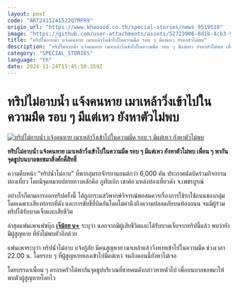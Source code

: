 ```yaml
---
layout: post
code: "ART2411241522Q7MFR9"
origin_url: "https://www.khaosod.co.th/special-stories/news_9519510"
image: "https://github.com/user-attachments/assets/52723906-8d1b-4cb3-9e89-f0c17857fa4d"
title: "ทริปไม่อาบน้ำ แจ้งคนหาย เมาเหล้าวิ่งเข้าไปในความมืด รอบ ๆ มีแต่เหว ยังหาตัวไม่พบ"
description: "ทริปไม่อาบน้ำ แจ้งคนหาย เมาเหล้าวิ่งเข้าไปในความมืด รอบ ๆ มีแต่เหว ยังหาตัวไม่พบ เพื่อน ๆ พากันจุดธูปบนบาลขอขมาสิ่งศักดิ์สิทธิ์"
category: "SPECIAL_STORIES"
language: "th"
date: 2024-11-24T15:45:50.359Z
---
```


# ทริปไม่อาบน้ำ แจ้งคนหาย เมาเหล้าวิ่งเข้าไปในความมืด รอบ ๆ มีแต่เหว ยังหาตัวไม่พบ

[![ทริปไม่อาบน้ำ แจ้งคนหาย เมาเหล้าวิ่งเข้าไปในความมืด รอบ ๆ มีแต่เหว ยังหาตัวไม่พบ](https://www.khaosod.co.th/wpapp/uploads/2024/11/an.jpg "ทริปไม่อาบน้ำ แจ้งคนหาย เมาเหล้าวิ่งเข้าไปในความมืด รอบ ๆ มีแต่เหว ยังหาตัวไม่พบ")](https://www.khaosod.co.th/wpapp/uploads/2024/11/an.jpg)

**ทริปไม่อาบน้ำ แจ้งคนหาย เมาเหล้าวิ่งเข้าไปในความมืด รอบ ๆ มีแต่เหว ยังหาตัวไม่พบ เพื่อน ๆ พากันจุดธูปบนบาลขอขมาสิ่งศักดิ์สิทธิ์**

ความคืบหน้า “ทริปน้ำไม่อาบ” ที่พากลุ่มรถจักรยานยนต์กว่า 6,000 คัน ประกาศนัดบิดร่วมกิจกรรมท่องเที่ยว โดยมีจุดหมายปลายทางหลักคือ ภูทับเบิก เขาค้อ แหล่งท่องเที่ยวดัง จ.เพชรบูรณ์

อย่างไรก็ตามการออกทริปครั้งนี้ ได้ถูกกระแสวิพากษ์วิจารณ์พอสมควรเรื่องการใช้รถใช้ถนนของกลุ่ม โดยเฉพาะเสียงท่อรถที่ดัง และการขับขี่ที่บิดกันโดยไม่คำนึงถึงความปลอดภัยบนท้องถนน จนมีผู้ร่วมทริปได้รับบาดเจ็บและเสียชีวิต

ล่าสุดแฟนเพจเฟซบุ๊ก [**เจ๊ม้อย v+**](https://www.facebook.com/profile.php?id=100091577111726&__cft__[0]=AZXQ8vs1oggWY7yngI3uv43HN0suaSox69NP5hdeAJ_11UJZOSVgrtVON4aZSLmlGfkVZDnwgrX-PA90qMwRIdoU4z2PAjI4ReQp1z0lLfGhelRKBI9TWghckOfzfUyTgpVvwTTTIcjkiNaFK7H9zwJdiGPxp9fqaJ_ccOl-fCJMZw&__tn__=-UC%2CP-R) ระบุว่า นอกจากมีผู้เสียชีวิตและได้รับบาดเจ็บจากทริปนี้แล้ว พบว่ายังมีผู้สูญหาย ที่ยังไม่พบตัวอีกด้วย

แฟนเพจระบุว่า ทริปน้ำไม่อาบ แจ้งกู้ภัย มีคนสูญหาย เมาเหล้าแล้ววิ่งหายเข้าไปในความมืด ช่วงเวลา 22.00 น. โดยรอบ ๆ ที่ผู้สูญหายหลงเข้าไปมีแต่เหว จนถึงตอนนี้ยังหาไม่เจอ

โดยบรรดาเพื่อน ๆ ครอบครัวได้พากันจุดธูปบริเวณที่ชายคนดังกล่าวหายตัวไป เพื่อบนบาลขอขมาให้พบตัวผู้สูญหายโดยไว